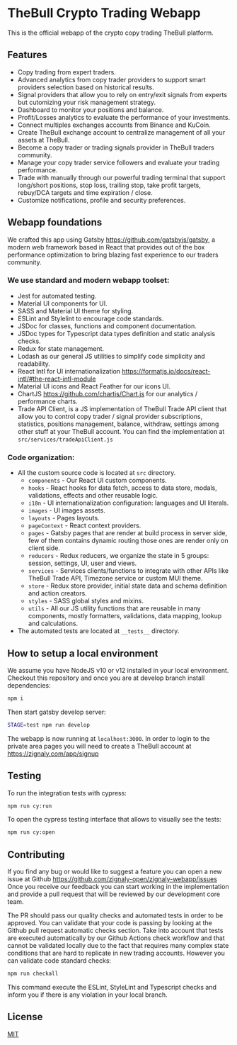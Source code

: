 # TheBull Crypto Trading Webapp

This is the official webapp of the crypto copy trading TheBull platform.

## Features

- Copy trading from expert traders.
- Advanced analytics from copy trader providers to support smart providers selection based on historical results.
- Signal providers that allow you to rely on entry/exit signals from experts but cutomizing your risk management strategy.
- Dashboard to monitor your positions and balance.
- Profit/Losses analytics to evaluate the performance of your investments.
- Connect multiples exchanges accounts from Binance and KuCoin.
- Create TheBull exchange account to centralize management of all your assets at TheBull.
- Become a copy trader or trading signals provider in TheBull traders community.
- Manage your copy trader service followers and evaluate your trading performance.
- Trade with manually through our powerful trading terminal that support long/short positions, stop loss, trailing stop, take profit targets, rebuy/DCA targets and time expiration / close.
- Customize notifications, profile and security preferences.

## Webapp foundations

We crafted this app using Gatsby https://github.com/gatsbyjs/gatsby, a modern web framework based in React that provides out of the box performance optimization to bring blazing fast experience to our traders community.

### We use standard and modern webapp toolset:

- Jest for automated testing.
- Material UI components for UI.
- SASS and Material UI theme for styling.
- ESLint and Stylelint to encourage code standards.
- JSDoc for classes, functions and component documentation.
- JSDoc types for Typescript data types definition and static analysis checks.
- Redux for state management.
- Lodash as our general JS utilities to simplify code simplicity and readability.
- React Intl for UI internationalization https://formatjs.io/docs/react-intl/#the-react-intl-module
- Material UI icons and React Feather for our icons UI.
- ChartJS https://github.com/chartjs/Chart.js for our analytics / performance charts.
- Trade API Client, is a JS implementation of TheBull Trade API client that allow you to control copy trader / signal provider subscriptions, statistics, positions management, balance, withdraw, settings among other stuff at your TheBull account. You can find the implementation at `src/services/tradeApiClient.js`

### Code organization:

- All the custom source code is located at `src` directory.
  - `components` - Our React UI custom components.
  - `hooks` - React hooks for data fetch, access to data store, modals, validations, effects and other reusable logic.
  - `i18n` - UI internationalization configuration: languages and UI literals.
  - `images` - UI images assets.
  - `layouts` - Pages layouts.
  - `pageContext` - React context providers.
  - `pages` - Gatsby pages that are render at build process in server side, few of them contains dynamic routing those ones are render only on client side.
  - `reducers` - Redux reducers, we organize the state in 5 groups: session, settings, UI, user and views.
  - `services` - Services clients/functions to integrate with other APIs like TheBull Trade API, Timezone service or custom MUI theme.
  - `store` - Redux store provider, initial state data and schema definition and action creators.
  - `styles` - SASS global styles and mixins.
  - `utils` - All our JS utility functions that are reusable in many components, mostly formatters, validations, data mapping, lookup and calculations.
- The automated tests are located at `__tests__` directory.

## How to setup a local environment

We assume you have NodeJS v10 or v12 installed in your local environment. Checkout this repository and once you are at develop branch install dependencies:

```sh
npm i
```

Then start gatsby develop server:

```sh
STAGE=test npm run develop
```

The webapp is now running at `localhost:3000`. In order to login to the private area pages you will need to create a TheBull account at https://zignaly.com/app/signup

## Testing

To run the integration tests with cypress:

```sh
npm run cy:run
```

To open the cypress testing interface that allows to visually see the tests:

```sh
npm run cy:open
```

## Contributing

If you find any bug or would like to suggest a feature you can open a new issue at Github https://github.com/zignaly-open/zignaly-webapp/issues Once you receive our feedback you can start working in the implementation and provide a pull request that will be reviewed by our development core team.

The PR should pass our quality checks and automated tests in order to be approved. You can validate that your code is passing by looking at the Github pull request automatic checks section. Take into account that tests are executed automatically by our Github Actions check workflow and that cannot be validated locally due to the fact that requires many complex state conditions that are hard to replicate in new trading accounts. However you can validate code standard checks:

```sh
npm run checkall
```

This command execute the ESLint, StyleLint and Typescript checks and inform you if there is any violation in your local branch.

## License

[MIT](https://opensource.org/licenses/MIT)
